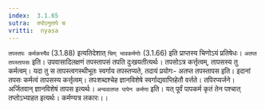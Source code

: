 ```yaml
---
index:  3.1.65
sutra:  तपोऽनुतापे च
vritti:  nyasa
---
```


`तपस्तपः कर्मकस्यैव` (3.1.88) इत्यतिदेशात् `चिण् भावकर्मणोः` (3.1.66) इति प्राप्तस्य चिणोऽयं प्रतिषेधः। `अतप्त तपस्तापसः` इति। उपवासादिलक्षणं तपस्तापसं तपति दुःखयतीत्यर्थः। तपसोऽत्र कर्त्तृत्वम्, तापसस्य तु कर्मत्वम्। यदा तु स तापस्त्वगस्थीभूतः स्वर्गाय तपस्तप्यते, तदायं प्रयोगः- अतप्त तपस्तापस इति। इदानां तपसः कर्मत्वं तापसस्य कर्त्तृत्वम्। तपःशब्दश्चेह ज्ञानविशेषे स्वर्गाद्यवाप्तिहेतौ वर्त्तते। तपिरप्यर्जने। अर्जितवान् ज्ञानविशेषं तापस इत्यर्थः। `अन्ववातप्त पापेन कर्मणा` इति। यत् पूर्वं पापकर्म कृतं तेन पश्चात् तप्तोऽभ्याहत इत्यर्थः। कर्मण्यत्र लकारः।।

